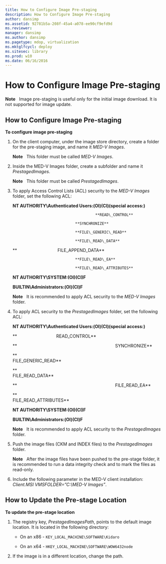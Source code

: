 ```yaml
---
title: How to Configure Image Pre-staging
description: How to Configure Image Pre-staging
author: dansimp
ms.assetid: 92781b5a-208f-45a4-a078-ee90cf9efd9d
ms.reviewer: 
manager: dansimp
ms.author: dansimp
ms.pagetype: mdop, virtualization
ms.mktglfcycl: deploy
ms.sitesec: library
ms.prod: w10
ms.date: 06/16/2016
---
```



# How to Configure Image Pre-staging


**Note**  
Image pre-staging is useful only for the initial image download. It is not supported for image update.

 

## How to Configure Image Pre-staging


**To configure image pre-staging**

1.  On the client computer, under the image store directory, create a folder for the pre-staging image, and name it *MED-V Images*.

    **Note**  
    This folder must be called *MED-V Images*.

     

2.  Inside the MED-V Images folder, create a subfolder and name it *PrestagedImages*.

    **Note**  
    This folder must be called *PrestagedImages*.

     

3.  To apply Access Control Lists (ACL) security to the *MED-V Images* folder, set the following ACL:

    **NT AUTHORITY\\Authenticated Users:(OI)(CI)(special access:)**

                                             **READ\_CONTROL**

                                    **SYNCHRONIZE**

                                    **FILE\_GENERIC\_READ**

                                    **FILE\_READ\_DATA**

    **                                 FILE\_APPEND\_DATA**

                                    **FILE\_READ\_EA**

                                    **FILE\_READ\_ATTRIBUTES**

    **NT AUTHORITY\\SYSTEM:(OI)(CI)F**

    **BUILTIN\\Administrators:(OI)(CI)F**

    **Note**  
    It is recommended to apply ACL security to the *MED-V Images* folder.

     

4.  To apply ACL security to the *PrestagedImages* folder, set the following ACL:

    **NT AUTHORITY\\Authenticated Users:(OI)(CI)(special access:)**

    **                                READ\_CONTROL**

    **                                                                                SYNCHRONIZE**

    **                                                                                FILE\_GENERIC\_READ**

    **                                                                                                FILE\_READ\_DATA**

    **                                                                                FILE\_READ\_EA**

    **                                                                                FILE\_READ\_ATTRIBUTES**

    **NT AUTHORITY\\SYSTEM:(OI)(CI)F**

    **BUILTIN\\Administrators:(OI)(CI)F**

    **Note**  
    It is recommended to apply ACL security to the *PrestagedImages* folder.

     

5.  Push the image files (CKM and INDEX files) to the *PrestagedImages* folder.

    **Note**  
    After the image files have been pushed to the pre-stage folder, it is recommended to run a data integrity check and to mark the files as read-only.

     

6.  Include the following parameter in the MED-V client installation: *Client.MSI VMSFOLDER=”C:\\MED-V Images”*.

## How to Update the Pre-stage Location


**To update the pre-stage location**

1.  The registry key, *PrestagedImagesPath*, points to the default image location. It is located in the following directory:

    -   On an x86 - `KEY_LOCAL_MACHINE\SOFTWARE\Kidaro`

    -   On an x64 - `HKEY_LOCAL_MACHINE\SOFTWARE\WOW6432node`

2.  If the image is in a different location, change the path.

 

 





